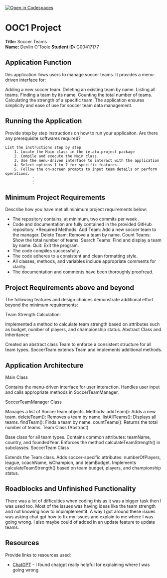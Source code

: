 [![Open in Codespaces](https://classroom.github.com/assets/launch-codespace-2972f46106e565e64193e422d61a12cf1da4916b45550586e14ef0a7c637dd04.svg)](https://classroom.github.com/open-in-codespaces?assignment_repo_id=17380684)
# OOC1 Project

**Title:** Soccer Teams  
**Name:** Devlin O'Toole
**Student ID:** G00417177 

## Application Function

this application llows users to manage soccer teams. It provides a menu-driven interface for:

Adding a new soccer team.
Deleting an existing team by name.
Listing all teams.
Finding a team by its name.
Counting the total number of teams.
Calculating the strength of a specific team.
The application ensures simplicity and ease of use for soccer team data management.

## Running the Application

Provide step by step instructions on how to run your applicaiton. Are there any prerequisite softwares required?

```list
List the instructions step by step
    1. Locate the Main class in the ie.atu.project package
    2. Compile and execute the Main class.
    3. Use the menu-driven interface to interact with the application
    4. Select options 1 to 7 for specific features.
    5. Follow the on-screen prompts to input team details or perform operations.
            :
            :
```

## Minimum Project Requirements

Describe how you have met all minimum project requirements below:

* The repository contains, at minimum, two commits per week .
* Code and documentation are fully contained in the provided GitHub repository.
*Required Methods:
 Add Team: Add a new soccer team to the manager.
Delete Team: Remove a team by name.
Count Teams: Show the total number of teams.
Search Teams: Find and display a team by name.
Quit: Exit the program.
* The code compiles successfully.
* The code adheres to a consistent and clean formatting style.
* All classes, methods, and variables include appropriate comments for clarity.
* The documentation and comments have been thoroughly proofread.

## Project Requirements above and beyond

The following features and design choices demonstrate additional effort beyond the minimum requirements:

Team Strength Calculation:

Implemented a method to calculate team strength based on attributes such as budget, number of players, and championship status.
Abstract Class and Inheritance:

Created an abstract class Team to enforce a consistent structure for all team types.
SoccerTeam extends Team and implements additional methods.

## Application Architecture

Main Class

Contains the menu-driven interface for user interaction.
Handles user input and calls appropriate methods in SoccerTeamManager.

SoccerTeamManager Class

Manages a list of SoccerTeam objects.
Methods:
addTeam(): Adds a new team.
deleteTeam(): Removes a team by name.
listAllTeams(): Displays all teams.
findTeam(): Finds a team by name.
countTeams(): Returns the total number of teams.
Team Class (Abstract)

Base class for all team types.
Contains common attributes: teamName, country, and foundedYear.
Enforces the method calculateTeamStrength() in subclasses.
SoccerTeam Class

Extends the Team class.
Adds soccer-specific attributes: numberOfPlayers, league, coachName, isChampion, and teamBudget.
Implements calculateTeamStrength() based on team budget, players, and championship status.


## Roadblocks and Unfinished Functionality

There was a lot of difficulties when coding this as it was a bigger task then I was used too. Most of the issues was having ideas like the team strength and not knowing how to impimplementit. A way I got around these issues was asking chat gpt how to fix my issues and explain to me where I was going wrong. I also maybe could of added in an update feature to update teams.

## Resources

Provide links to resources used:

* [ChatGPT](https://chatgpt.com/) - I found chatgpt really helpful for explaining where I was going wrong
